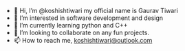 - 👋 Hi, I’m @koshishtiwari my official name is Gaurav Tiwari
- 👀 I’m interested in software development and design
- 🌱 I’m currently learning python and C++
- 💞️ I’m looking to collaborate on any fun projects.
- 📫 How to reach me, koshishtiwari@outlook.com

<!---
koshishtiwari/ is a ✨ special ✨ repository because its `README.md` (this file) appears on your GitHub profile.
You can click the Preview link to take a look at your changes.
--->

